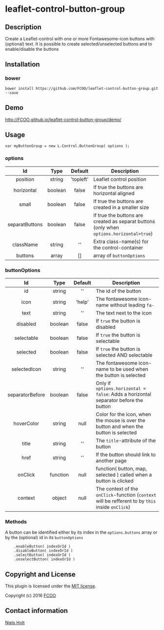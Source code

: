 # leaflet-control-button-group
>


## Description
Create a Leaflet-control with one or more Fontawesome-icon buttons with (optional) text.
It is possible to create selected/unselected buttons and to enable/disable the buttons 

## Installation
### bower
`bower install https://github.com/FCOO/leaflet-control-button-group.git --save`

## Demo
http://FCOO.github.io/leaflet-control-button-group/demo/ 

## Usage
```var myButtonGroup = new L.Control.ButtonGroup( options );```


### options

| Id | Type | Default | Description |
| :--: | :--: | :-----: | --- |
| position | string | 'topleft' | Leaflet control position | 
| horizontal | boolean | false | If true the buttons are horizontal aligned |
| small | boolean | false | If true the buttons are created in a smaller size |
| separatButtons | boolean | false | If true the buttons are created as separat buttons (only when `options.horizontal=true`) |
| className | string | '' | Extra class-name(s) for the control-container |
| buttons | array | [] | array of `buttonOptions` |

### buttonOptions

| Id | Type | Default | Description |
| :--: | :--: | :-----: | --- |
id | string | '' | The id of the button |
icon | string | 'help' | The fontawesome icon-name without leading `fa-` |
text | string | '' | The text next to the icon |
disabled | boolean | false | If `true` the button is disabled |
selectable | boolean | false | If `true` the button is selectable |
selected | boolean | false | If `true` the button is selected AND selectable |
selectedIcon | string | '' | The fontawesome icon-name to be used when the button is selected  |
separatorBefore | boolean | false | Only if `options.horizontal = false`: Adds a horizontal separator before the button |
hoverColor | string | null | Color for the icon, when the mouse is over the button and when the button is selected |
title | string | '' | The `title`-attribute of the button |
href | string | '' | If the button should link to another page  |
onClick | function | null | function( button, map, selected ) called when a button is clicked |
context | object | null | The context of the `onClick`-function (`context` will be refferent to by `this` inside `onClick`) |

### Methods

A button can be identified either by its index in the `options.buttons` array or by the (optional) id in its `buttonOptions`

		.enableButton( indexOrId )
		.disableButton( indexOrId )
		.selectButton( indexOrId )
		.unselectButton( indexOrId )

## Copyright and License
This plugin is licensed under the [MIT license](https://github.com/FCOO/leaflet-control-button-group/LICENSE).

Copyright (c) 2016 [FCOO](https://github.com/FCOO)

## Contact information

[Niels Holt](http://github.com/NielsHolt)
